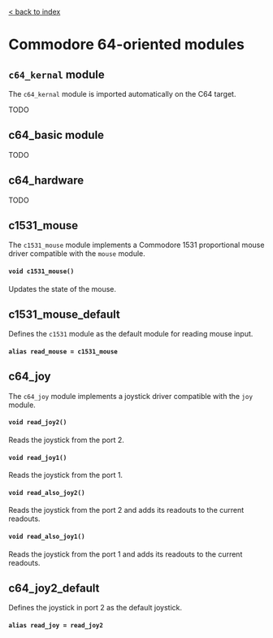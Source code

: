 [< back to index](../index.md)

# Commodore 64-oriented modules

## `c64_kernal` module

The `c64_kernal` module is imported automatically on the C64 target.

TODO

## c64_basic module

TODO

## c64_hardware

TODO

## c1531_mouse

The `c1531_mouse` module implements a Commodore 1531 proportional mouse driver compatible with the `mouse` module.

#### `void c1531_mouse()`

Updates the state of the mouse.

## c1531_mouse_default

Defines the `c1531` module as the default module for reading mouse input.

#### `alias read_mouse = c1531_mouse`

## c64_joy

The `c64_joy` module implements a joystick driver compatible with the `joy` module.

#### `void read_joy2()`

Reads the joystick from the port 2.

#### `void read_joy1()`

Reads the joystick from the port 1.

#### `void read_also_joy2()`

Reads the joystick from the port 2 and adds its readouts to the current readouts.

#### `void read_also_joy1()`

Reads the joystick from the port 1 and adds its readouts to the current readouts.

## c64_joy2_default

Defines the joystick in port 2 as the default joystick.

#### `alias read_joy = read_joy2`



